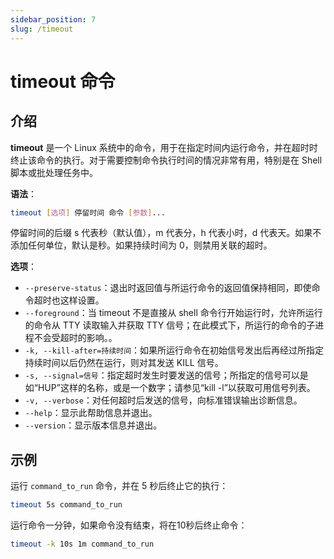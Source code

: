 ```yaml
---
sidebar_position: 7
slug: /timeout
---
```


# timeout 命令



## 介绍

**timeout** 是一个 Linux 系统中的命令，用于在指定时间内运行命令，并在超时时终止该命令的执行。对于需要控制命令执行时间的情况非常有用，特别是在 Shell 脚本或批处理任务中。

**语法**：

```bash
timeout [选项] 停留时间 命令 [参数]...
```

停留时间的后缀 s 代表秒（默认值），m 代表分，h 代表小时，d 代表天。如果不添加任何单位，默认是秒。如果持续时间为 0，则禁用关联的超时。

**选项**：

- `--preserve-status`：退出时返回值与所运行命令的返回值保持相同，即使命令超时也这样设置。
- `--foreground`：当 timeout 不是直接从 shell 命令行开始运行时，允许所运行的命令从 TTY 读取输入并获取 TTY 信号；在此模式下，所运行的命令的子进程不会受超时的影响。。
- `-k, --kill-after=持续时间`：如果所运行命令在初始信号发出后再经过所指定持续时间以后仍然在运行，则对其发送 KILL 信号。
- `-s, --signal=信号`：指定超时发生时要发送的信号；所指定的信号可以是如“HUP”这样的名称，或是一个数字；请参见“kill -l”以获取可用信号列表。
- `-v, --verbose`：对任何超时后发送的信号，向标准错误输出诊断信息。
- `--help`：显示此帮助信息并退出。
- `--version`：显示版本信息并退出。



## 示例

运行 `command_to_run` 命令，并在 5 秒后终止它的执行：

```bash
timeout 5s command_to_run
```

运行命令一分钟，如果命令没有结束，将在10秒后终止命令：

```bash
timeout -k 10s 1m command_to_run
```

